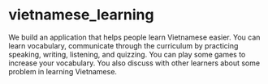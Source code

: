 # vietnamese_learning

We build an application that helps people learn Vietnamese easier. You can learn vocabulary, communicate through the curriculum by practicing speaking, writing, listening, and quizzing. You can play some games to increase your vocabulary. You also discuss with other learners about some problem in learning Vietnamese.

